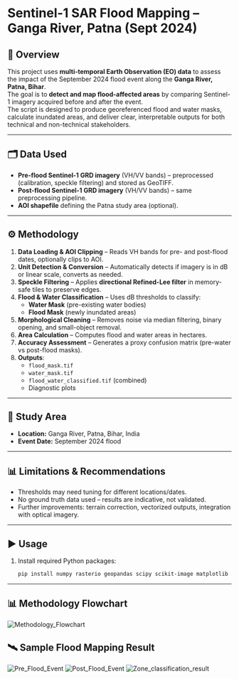 # Sentinel-1 SAR Flood Mapping – Ganga River, Patna (Sept 2024)

## 📌 Overview
This project uses **multi-temporal Earth Observation (EO) data** to assess the impact of the September 2024 flood event along the **Ganga River, Patna, Bihar**.  
The goal is to **detect and map flood-affected areas** by comparing Sentinel-1 imagery acquired before and after the event.  
The script is designed to produce georeferenced flood and water masks, calculate inundated areas, and deliver clear, interpretable outputs for both technical and non-technical stakeholders.

---

## 🗂 Data Used
- **Pre-flood Sentinel-1 GRD imagery** (VH/VV bands) – preprocessed (calibration, speckle filtering) and stored as GeoTIFF.  
- **Post-flood Sentinel-1 GRD imagery** (VH/VV bands) – same preprocessing pipeline.  
- **AOI shapefile** defining the Patna study area (optional).  

---

## ⚙️ Methodology
1. **Data Loading & AOI Clipping** – Reads VH bands for pre- and post-flood dates, optionally clips to AOI.  
2. **Unit Detection & Conversion** – Automatically detects if imagery is in dB or linear scale, converts as needed.  
3. **Speckle Filtering** – Applies **directional Refined-Lee filter** in memory-safe tiles to preserve edges.  
4. **Flood & Water Classification** – Uses dB thresholds to classify:
   - **Water Mask** (pre-existing water bodies)  
   - **Flood Mask** (newly inundated areas)  
5. **Morphological Cleaning** – Removes noise via median filtering, binary opening, and small-object removal.  
6. **Area Calculation** – Computes flood and water areas in hectares.  
7. **Accuracy Assessment** – Generates a proxy confusion matrix (pre-water vs post-flood masks).  
8. **Outputs**:
   - `flood_mask.tif`
   - `water_mask.tif`
   - `flood_water_classified.tif` (combined)
   - Diagnostic plots

---

## 📍 Study Area
- **Location:** Ganga River, Patna, Bihar, India  
- **Event Date:** September 2024 flood

---

## 📊 Limitations & Recommendations
- Thresholds may need tuning for different locations/dates.
- No ground truth data used – results are indicative, not validated.
- Further improvements: terrain correction, vectorized outputs, integration with optical imagery.

---

## ▶️ Usage
1. Install required Python packages:
   ```bash
   pip install numpy rasterio geopandas scipy scikit-image matplotlib scikit-learn

---

## 📊 Methodology Flowchart
![Methodology_Flowchart]("image/Methodology_flowchart.png")

## 🛰️ Sample Flood Mapping Result
![Pre_Flood_Event](images/Pre_flood_event.png)
![Post_Flood_Event](images/Post_flood_event.png)
![Zone_classification_result](images/Zone_classification.png)

